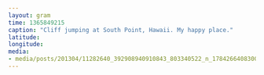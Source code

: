 ```yaml
---
layout: gram
time: 1365849215
caption: "Cliff jumping at South Point, Hawaii. My happy place."
latitude: 
longitude: 
media:
- media/posts/201304/11282640_392908940910843_803340522_n_17842664083000351.jpg
---
```

